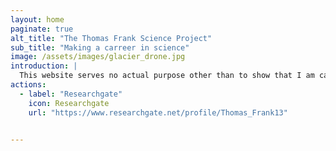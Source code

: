 ```yaml
---
layout: home
paginate: true
alt_title: "The Thomas Frank Science Project"
sub_title: "Making a carreer in science"
image: /assets/images/glacier_drone.jpg
introduction: |
  This website serves no actual purpose other than to show that I am capable of creating one. If you still want to find out what I'm up to, check out [Researchgate](https://www.researchgate.net/profile/Thomas_Frank13).
actions:
  - label: "Researchgate"
    icon: Researchgate
    url: "https://www.researchgate.net/profile/Thomas_Frank13"


---
```

